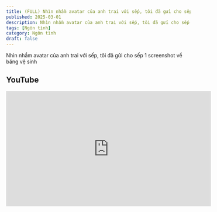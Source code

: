 ```yaml
---
title: (FULL) Nhìn nhầm avatar của anh trai với sếp, tôi đã gửi cho sếp 1 screenshot về băng vệ sinh
published: 2025-03-01
description: Nhìn nhầm avatar của anh trai với sếp, tôi đã gửi cho sếp 1 screenshot về băng vệ sinh
tags: [Ngôn tình]
category: Ngôn tình
draft: false
---
```


Nhìn nhầm avatar của anh trai với sếp, tôi đã gửi cho sếp 1 screenshot về băng vệ sinh

## YouTube

<iframe width="560" height="315" src="https://www.youtube.com/embed/CEdQIBkdcv4?si=nxyUPpUbgJvzi2Mg" title="YouTube video player" frameborder="0" allow="accelerometer; autoplay; clipboard-write; encrypted-media; gyroscope; picture-in-picture; web-share" referrerpolicy="strict-origin-when-cross-origin" allowfullscreen></iframe>

